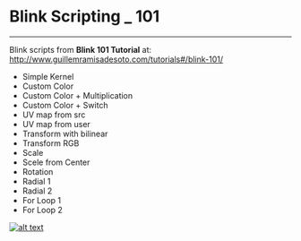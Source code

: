 # Blink Scripting _ 101
____________________  
  
Blink scripts from <b>Blink 101 Tutorial</b> at:  
http://www.guillemramisadesoto.com/tutorials#/blink-101/  

* Simple Kernel  
* Custom Color  
* Custom Color + Multiplication  
* Custom Color + Switch  
* UV map from src  
* UV map from user  
* Transform with bilinear  
* Transform RGB  
* Scale  
* Scele from Center  
* Rotation  
* Radial 1  
* Radial 2  
* For Loop 1  
* For Loop 2  


[![alt text](https://images.squarespace-cdn.com/content/v1/54dd6cbee4b03539bbd8e897/1581705444754-K7Z5VW4KX0V478RXGKH1/ke17ZwdGBToddI8pDm48kHokvEpnej2NLTJ5S3u21XBZw-zPPgdn4jUwVcJE1ZvWQUxwkmyExglNqGp0IvTJZamWLI2zvYWH8K3-s_4yszcp2ryTI0HqTOaaUohrI8PIWAp3ybj0mvtjZoEJXisjjbjbZ2mGDJsoq3iWceeeYg0KMshLAGzx4R3EDFOm1kBS/image-asset.jpeg?format=500w "Blink 101")]( )
